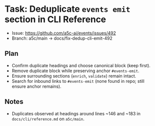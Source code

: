 # Task: Deduplicate `events emit` section in CLI Reference

- Issue: https://github.com/a5c-ai/events/issues/492
- Branch: a5c/main -> docs/fix-dedup-cli-emit-492

## Plan

- Confirm duplicate headings and choose canonical block (keep first).
- Remove duplicate block while preserving anchor `#events-emit`.
- Ensure surrounding sections (`enrich`, `validate`) remain intact.
- Search for inbound links to `#events-emit` (none found in repo; still ensure anchor remains).

## Notes

- Duplicates observed at headings around lines ~146 and ~183 in `docs/cli/reference.md` on `a5c/main`.
